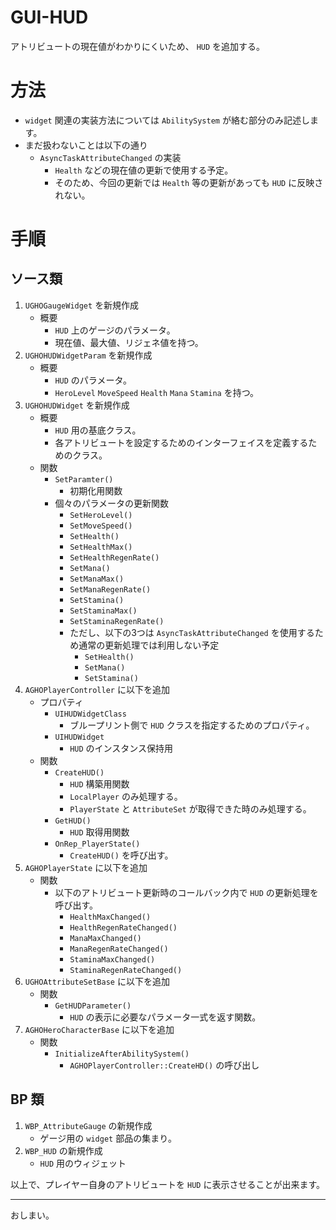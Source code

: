 # GUI-HUD
アトリビュートの現在値がわかりにくいため、 `HUD` を追加する。

# 方法

* `widget` 関連の実装方法については `AbilitySystem` が絡む部分のみ記述します。
* まだ扱わないことは以下の通り
	* `AsyncTaskAttributeChanged` の実装
		* `Health` などの現在値の更新で使用する予定。
		* そのため、今回の更新では `Health` 等の更新があっても `HUD` に反映されない。

# 手順

## ソース類

1. `UGHOGaugeWidget` を新規作成
	* 概要
		* `HUD` 上のゲージのパラメータ。
		* 現在値、最大値、リジェネ値を持つ。
1. `UGHOHUDWidgetParam` を新規作成
	* 概要
		* `HUD` のパラメータ。
		* `HeroLevel` `MoveSpeed` `Health` `Mana` `Stamina` を持つ。
1. `UGHOHUDWidget` を新規作成
	* 概要
		* `HUD` 用の基底クラス。
		* 各アトリビュートを設定するためのインターフェイスを定義するためのクラス。
	* 関数
		* `SetParamter()`
			* 初期化用関数
		* 個々のパラメータの更新関数
			* `SetHeroLevel()`
			* `SetMoveSpeed()`
			* `SetHealth()`
			* `SetHealthMax()`
			* `SetHealthRegenRate()`
			* `SetMana()`
			* `SetManaMax()`
			* `SetManaRegenRate()`
			* `SetStamina()`
			* `SetStaminaMax()`
			* `SetStaminaRegenRate()`
			* ただし、以下の3つは `AsyncTaskAttributeChanged` を使用するため通常の更新処理では利用しない予定
				* `SetHealth()`
				* `SetMana()`
				* `SetStamina()`
1. `AGHOPlayerController` に以下を追加
	* プロパティ
		* `UIHUDWidgetClass`
			* ブループリント側で `HUD` クラスを指定するためのプロパティ。
		* `UIHUDWidget`
			* `HUD` のインスタンス保持用
	* 関数
		* `CreateHUD()`
			* `HUD` 構築用関数
			* `LocalPlayer` のみ処理する。
			* `PlayerState` と `AttributeSet` が取得できた時のみ処理する。
		* `GetHUD()`
			* `HUD` 取得用関数
		* `OnRep_PlayerState()`
			* `CreateHUD()` を呼び出す。
1. `AGHOPlayerState` に以下を追加
	* 関数
		* 以下のアトリビュート更新時のコールバック内で `HUD` の更新処理を呼び出す。
			* `HealthMaxChanged()`
			* `HealthRegenRateChanged()`
			* `ManaMaxChanged()`
			* `ManaRegenRateChanged()`
			* `StaminaMaxChanged()`
			* `StaminaRegenRateChanged()`
1. `UGHOAttributeSetBase` に以下を追加
	* 関数
		* `GetHUDParameter()`
			* `HUD` の表示に必要なパラメータ一式を返す関数。
1. `AGHOHeroCharacterBase` に以下を追加
	* 関数
		* `InitializeAfterAbilitySystem()`
			* `AGHOPlayerController::CreateHD()` の呼び出し

## BP 類

1. `WBP_AttributeGauge` の新規作成
	* ゲージ用の `widget` 部品の集まり。
1. `WBP_HUD` の新規作成
	* `HUD` 用のウィジェット

以上で、プレイヤー自身のアトリビュートを `HUD` に表示させることが出来ます。


-----
おしまい。
